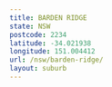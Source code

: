 ```yaml
---
title: BARDEN RIDGE
state: NSW
postcode: 2234
latitude: -34.021938
longitude: 151.004412
url: /nsw/barden-ridge/
layout: suburb
---
```

